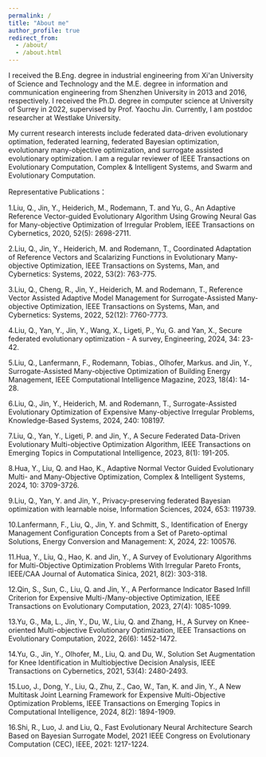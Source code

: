 ```yaml
---
permalink: /
title: "About me"
author_profile: true
redirect_from: 
  - /about/
  - /about.html
---
```


I received the B.Eng. degree in industrial engineering from Xi'an University of Science and Technology and the M.E. degree in information and communication engineering from Shenzhen University in 2013 and 2016, respectively. I received the Ph.D. degree in computer science at University of Surrey in 2022, supervised by Prof. Yaochu Jin. Currently, I am postdoc researcher at Westlake University. 

My current research interests include federated data-driven evolutionary optimation, federated learning, federated Bayesian optimization, evolutionary many-objective optimization, and surrogate assisted evolutionary optimization. I am a regular reviewer of IEEE Transactions on Evolutionary Computation, Complex & Intelligent Systems, and Swarm and Evolutionary Computation.

Representative Publications：

1.Liu, Q., Jin, Y., Heiderich, M., Rodemann, T. and Yu, G., An Adaptive Reference Vector-guided Evolutionary Algorithm Using Growing Neural Gas for Many-objective Optimization of Irregular Problem, IEEE Transactions on Cybernetics, 2020, 52(5): 2698-2711. 

2.Liu, Q., Jin, Y., Heiderich, M. and Rodemann, T., Coordinated Adaptation of Reference Vectors and Scalarizing Functions in Evolutionary Many-objective Optimization, IEEE Transactions on Systems, Man, and Cybernetics: Systems, 2022, 53(2): 763-775. 

3.Liu, Q., Cheng, R., Jin, Y., Heiderich, M. and Rodemann, T., Reference Vector Assisted Adaptive Model Management for Surrogate-Assisted Many-objective Optimization, IEEE Transactions on Systems, Man, and Cybernetics: Systems, 2022, 52(12): 7760-7773.

4.Liu, Q., Yan, Y., Jin, Y., Wang, X., Ligeti, P., Yu, G. and Yan, X., Secure federated evolutionary optimization - A survey, Engineering, 2024, 34: 23-42. 

5.Liu, Q., Lanfermann, F., Rodemann, Tobias., Olhofer, Markus. and Jin, Y., Surrogate-Assisted Many-objective Optimization of Building Energy Management, IEEE Computational Intelligence Magazine, 2023, 18(4): 14-28. 

6.Liu, Q., Jin, Y., Heiderich, M. and Rodemann, T., Surrogate-Assisted Evolutionary Optimization of Expensive Many-objective Irregular Problems, Knowledge-Based Systems, 2024, 240: 108197.

7.Liu, Q., Yan, Y., Ligeti, P. and Jin, Y., A Secure Federated Data-Driven Evolutionary Multi-objective Optimization Algorithm, IEEE Transactions on Emerging Topics in Computational Intelligence, 2023, 8(1): 191-205. 

8.Hua, Y., Liu, Q. and Hao, K.,  Adaptive Normal Vector Guided Evolutionary Multi- and Many-Objective Optimization, Complex & Intelligent Systems, 2024, 10: 3709-3726. 

9.Liu, Q., Yan, Y. and Jin, Y., Privacy-preserving federated Bayesian optimization with learnable noise, Information Sciences, 2024, 653: 119739. 

10.Lanfermann, F., Liu, Q., Jin, Y. and Schmitt, S., Identification of Energy Management Configuration Concepts from a Set of Pareto-optimal Solutions, Energy Conversion and Management: X, 2024, 22: 100576. 

11.Hua, Y., Liu, Q., Hao, K. and Jin, Y., A Survey of Evolutionary Algorithms for Multi-Objective Optimization Problems With Irregular Pareto Fronts, IEEE/CAA Journal of Automatica Sinica, 2021, 8(2): 303-318. 

12.Qin, S., Sun, C., Liu, Q. and Jin, Y., A Performance Indicator Based Infill Criterion for Expensive Multi-/Many-objective Optimization, IEEE Transactions on Evolutionary Computation, 2023, 27(4): 1085-1099. 

13.Yu, G., Ma, L., Jin, Y., Du, W., Liu, Q. and Zhang, H., A Survey on Knee-oriented Multi-objective Evolutionary Optimization, IEEE Transactions on Evolutionary Computation, 2022, 26(6): 1452-1472. 

14.Yu, G., Jin, Y., Olhofer, M., Liu, Q. and Du, W., Solution Set Augmentation for Knee Identification in Multiobjective Decision Analysis, IEEE Transactions on Cybernetics, 2021, 53(4): 2480-2493.

15.Luo, J., Dong, Y., Liu, Q., Zhu, Z., Cao, W., Tan, K. and Jin, Y., A New Multitask Joint Learning Framework for Expensive Multi-Objective Optimization Problems, IEEE Transactions on Emerging Topics in Computational Intelligence, 2024, 8(2): 1894-1909. 

16.Shi, R., Luo, J. and Liu, Q., Fast Evolutionary Neural Architecture Search Based on Bayesian Surrogate Model, 2021 IEEE Congress on Evolutionary Computation (CEC), IEEE, 2021: 1217-1224.



